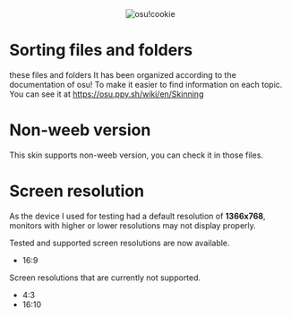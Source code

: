 <div align="center">
    <img src="https://i.ppy.sh/013ed2c11b34720790e74035d9f49078d5e9aa64/68747470733a2f2f6f73752e7070792e73682f77696b692f696d616765732f4272616e645f6964656e746974795f67756964656c696e65732f696d672f75736167652d66756c6c2d636f6c6f75722e706e67" width="auto" height="auto" alt="osu!cookie" />
</div>

# Sorting files and folders

these files and folders It has been organized according to the documentation of osu! To make it easier to find information on each topic. You can see it at https://osu.ppy.sh/wiki/en/Skinning

# Non-weeb version

This skin supports non-weeb version, you can check it in those files.

# Screen resolution

As the device I used for testing had a default resolution of **1366x768**, monitors with higher or lower resolutions may not display properly.

Tested and supported screen resolutions are now available.

- 16:9

Screen resolutions that are currently not supported.

- 4:3
- 16:10